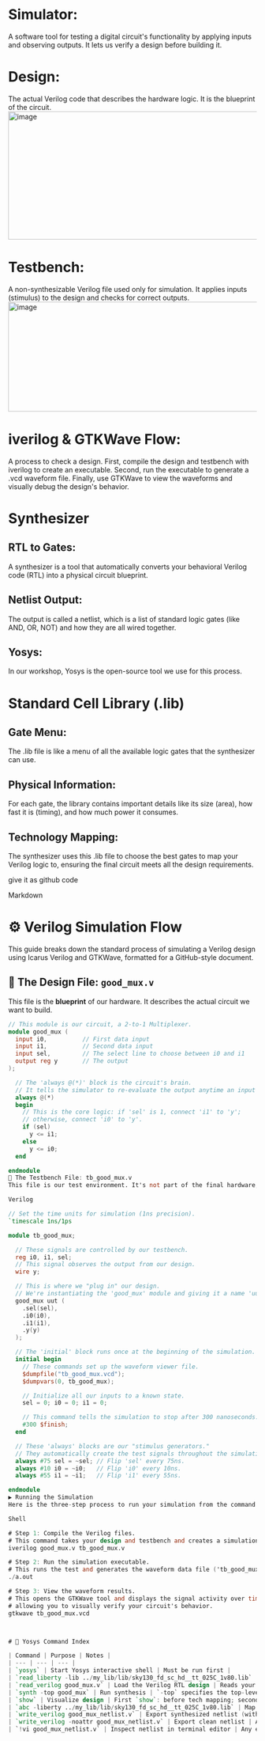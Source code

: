 # Simulator:
A software tool for testing a digital circuit's functionality by applying inputs and observing outputs. It lets us verify a design before building it.

# Design:
The actual Verilog code that describes the hardware logic. It is the blueprint of the circuit.
<img width="522" height="259" alt="image" src="https://github.com/user-attachments/assets/4ec7a178-60ca-42e9-befe-94a5a01b43ea" />


# Testbench:
A non-synthesizable Verilog file used only for simulation. It applies inputs (stimulus) to the design and checks for correct outputs.
<img width="729" height="222" alt="image" src="https://github.com/user-attachments/assets/037ae1b5-3bdf-426b-921a-d9555564eb09" />


# iverilog & GTKWave Flow:
A process to check a design. First, compile the design and testbench with iverilog to create an executable. Second, run the executable to generate a .vcd waveform file. Finally, use GTKWave to view the waveforms and visually debug the design's behavior.

# Synthesizer
## RTL to Gates:
A synthesizer is a tool that automatically converts your behavioral Verilog code (RTL) into a physical circuit blueprint.

## Netlist Output:
The output is called a netlist, which is a list of standard logic gates (like AND, OR, NOT) and how they are all wired together.

## Yosys: 
In our workshop, Yosys is the open-source tool we use for this process.

# Standard Cell Library (.lib)
## Gate Menu: 
The .lib file is like a menu of all the available logic gates that the synthesizer can use.

## Physical Information: 
For each gate, the library contains important details like its size (area), how fast it is (timing), and how much power it consumes.

## Technology Mapping:
The synthesizer uses this .lib file to choose the best gates to map your Verilog logic to, ensuring the final circuit meets all the design requirements.




give it as github code


Markdown

# ⚙️ Verilog Simulation Flow

This guide breaks down the standard process of simulating a Verilog design using Icarus Verilog and GTKWave, formatted for a GitHub-style document.

## 📂 The Design File: `good_mux.v`

This file is the **blueprint** of our hardware. It describes the actual circuit we want to build.

```verilog
// This module is our circuit, a 2-to-1 Multiplexer.
module good_mux (
  input i0,          // First data input
  input i1,          // Second data input
  input sel,         // The select line to choose between i0 and i1
  output reg y       // The output
);

  // The 'always @(*)' block is the circuit's brain.
  // It tells the simulator to re-evaluate the output anytime an input changes.
  always @(*)
  begin
    // This is the core logic: if 'sel' is 1, connect 'i1' to 'y';
    // otherwise, connect 'i0' to 'y'.
    if (sel)
      y <= i1;
    else 
      y <= i0;
  end

endmodule
🧪 The Testbench File: tb_good_mux.v
This file is our test environment. It's not part of the final hardware; its only job is to apply inputs and check if the circuit works correctly during simulation.

Verilog

// Set the time units for simulation (1ns precision).
`timescale 1ns/1ps

module tb_good_mux;

  // These signals are controlled by our testbench.
  reg i0, i1, sel;
  // This signal observes the output from our design.
  wire y;

  // This is where we "plug in" our design.
  // We're instantiating the 'good_mux' module and giving it a name 'uut' (Unit Under Test).
  good_mux uut (
    .sel(sel),
    .i0(i0),
    .i1(i1),
    .y(y)
  );

  // The 'initial' block runs once at the beginning of the simulation.
  initial begin
    // These commands set up the waveform viewer file.
    $dumpfile("tb_good_mux.vcd");
    $dumpvars(0, tb_good_mux);

    // Initialize all our inputs to a known state.
    sel = 0; i0 = 0; i1 = 0;

    // This command tells the simulation to stop after 300 nanoseconds.
    #300 $finish;
  end

  // These 'always' blocks are our "stimulus generators."
  // They automatically create the test signals throughout the simulation.
  always #75 sel = ~sel; // Flip 'sel' every 75ns.
  always #10 i0 = ~i0;   // Flip 'i0' every 10ns.
  always #55 i1 = ~i1;   // Flip 'i1' every 55ns.

endmodule
▶️ Running the Simulation
Here is the three-step process to run your simulation from the command line.

Shell

# Step 1: Compile the Verilog files.
# This command takes your design and testbench and creates a simulation executable named 'a.out'.
iverilog good_mux.v tb_good_mux.v

# Step 2: Run the simulation executable.
# This runs the test and generates the waveform data file ('tb_good_mux.vcd').
./a.out

# Step 3: View the waveform results.
# This opens the GTKWave tool and displays the signal activity over time,
# allowing you to visually verify your circuit's behavior.
gtkwave tb_good_mux.vcd



# 📖 Yosys Command Index

| Command | Purpose | Notes |
| --- | --- | --- |
| `yosys` | Start Yosys interactive shell | Must be run first |
| `read_liberty -lib ../my_lib/lib/sky130_fd_sc_hd__tt_025C_1v80.lib` | Load standard cell library (.lib) | `-lib` treats it as library cells, not design |
| `read_verilog good_mux.v` | Load the Verilog RTL design | Reads your design into Yosys |
| `synth -top good_mux` | Run synthesis | `-top` specifies the top-level module |
| `show` | Visualize design | First `show`: before tech mapping; second `show`: after ABC mapping |
| `abc -liberty ../my_lib/lib/sky130_fd_sc_hd__tt_025C_1v80.lib` | Map design to actual standard cells | Uses ABC optimization & cell mapping |
| `write_verilog good_mux_netlist.v` | Export synthesized netlist (with attributes) | Includes Yosys-specific info |
| `write_verilog -noattr good_mux_netlist.v` | Export clean netlist | Attributes removed → better readability |
| `!vi good_mux_netlist.v` | Inspect netlist in terminal editor | Any editor can be used (`vi`, `nano`, `gedit`) |
